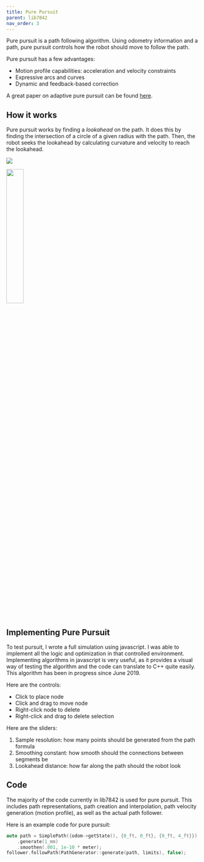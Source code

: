 ```yaml
---
title: Pure Pursuit
parent: lib7842
nav_order: 3
---
```


Pure pursuit is a path following algorithm. Using odometry information and a path, pure pursuit controls how the robot should move to follow the path.

Pure pursuit has a few advantages:
- Motion profile capabilities: acceleration and velocity constraints
- Expressive arcs and curves
- Dynamic and feedback-based correction

A great paper on adaptive pure pursuit can be found [here](https://www.chiefdelphi.com/t/paper-implementation-of-the-adaptive-pure-pursuit-controller/166552/).

## How it works

Pure pursuit works by finding a *lookahead* on the path. It does this by finding the intersection of a circle of a given radius with the path. Then, the robot seeks the lookahead by calculating curvature and velocity to reach the lookahead.

![]({{site.url}}/assets/images/pure-pursuit.png)

<img src="{{site.url}}/assets/images/lookahead.png" width="30%" />

## Implementing Pure Pursuit

To test pursuit, I wrote a full simulation using javascript. I was able to implement all the logic and optimization in that controlled environment. Implementing algorithms in javascript is very useful, as it provides a visual way of testing the algorithm and the code can translate to C++ quite easily. This algorithm has been in progress since June 2019.

<object width="100%" height="500" data="{{site.url}}/assets/demos/pathGeneration/index.html"> 
</object> 

Here are the controls:
- Click to place node 
- Click and drag to move node
- Right-click node to delete 
- Right-click and drag to delete selection

Here are the sliders:
1. Sample resolution: how many points should be generated from the path formula
2. Smoothing constant: how smooth should the connections between segments be
3. Lookahead distance: how far along the path should the robot look

## Code

The majority of the code currently in lib7842 is used for pure pursuit. This includes path representations, path creation and interpolation, path velocity generation (motion profile), as well as the actual path follower.

Here is an example code for pure pursuit:
```cpp
auto path = SimplePath({odom->getState(), {0_ft, 0_ft}, {0_ft, 4_ft}})
    .generate(1_mm)
    .smoothen(.001, 1e-10 * meter);
follower.followPath(PathGenerator::generate(path, limits), false);
```